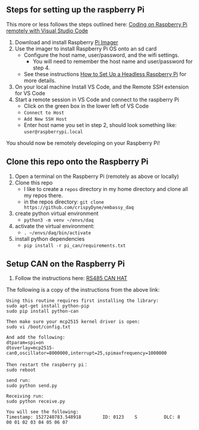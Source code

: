 ## Steps for setting up the raspberry Pi
This more or less follows the steps outlined here: [Coding on Raspberry Pi remotely with Visual Studio Code](https://www.raspberrypi.com/news/coding-on-raspberry-pi-remotely-with-visual-studio-code/)

1. Download and install Raspberry [Pi Imager](https://www.raspberrypi.com/software/)
2. Use the imager to install Raspberry Pi OS onto an sd card
    - Configure the host name, user/password, and the wifi settings.
        - You will need to remember the host name and user/password for step 4.
    - See these instructions [How to Set Up a Headless Raspberry Pi](https://www.tomshardware.com/reviews/raspberry-pi-headless-setup-how-to,6028.html) for more details.
3. On your local machine Install VS Code, and the Remote SSH extension for VS Code
4. Start a remote session in VS Code and connect to the raspberry Pi
    - Click on the green box in the lower left of VS Code
    - `Connect to Host`
    - `Add New SSH Host`
    - Enter host name you set in step 2, should look something like: `user@raspberrypi.local`

You should now be remotely developing on your Raspberry Pi!

## Clone this repo onto the Raspberry Pi
1. Open a terminal on the Raspberry Pi (remotely as above or locally)
2. Clone this repo
    - I like to create a `repos` directory in my home directory and clone all my repos there.
    - in the repos directory: `git clone https://github.com/crispyDyne/embassy_daq`
3. create python virtual environment
    - `python3 -m venv ~/envs/daq`
4. activate the virtual environment: 
    - `. ~/envs/daq/bin/activate`
5. install python dependencies
    - `pip install -r pi_can/requirements.txt`

## Setup CAN on the Raspberry Pi
1. Follow the instructions here: [RS485 CAN HAT](https://www.waveshare.com/wiki/RS485_CAN_HAT)

The following is a copy of the instructions from the above link:
```
Using this routine requires first installing the library:
sudo apt-get install python-pip
sudo pip install python-can

Then make sure your mcp2515 kernel driver is open:
sudo vi /boot/config.txt

And add the following: 
dtparam=spi=on
dtoverlay=mcp2515-can0,oscillator=8000000,interrupt=25,spimaxfrequency=1000000

Then restart the raspberry pi：
sudo reboot

send run:
sudo python send.py

Receiving run:
sudo python receive.py

You will see the following:
Timestamp: 1527240783.548918        ID: 0123    S          DLC: 8    00 01 02 03 04 05 06 07
```